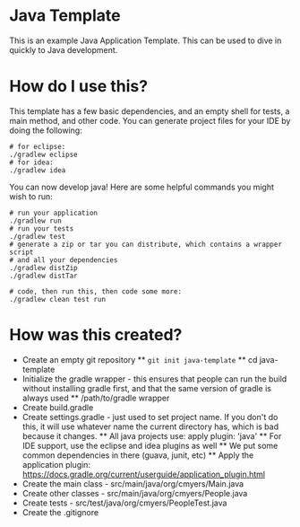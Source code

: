 # Java Template

This is an example Java Application Template.  This can be used to dive in quickly to Java development.

# How do I use this?

This template has a few basic dependencies, and an empty shell for tests, a main method, and other code.  You can generate project files for your IDE by doing the following:

    # for eclipse:
    ./gradlew eclipse
    # for idea:
    ./gradlew idea

You can now develop java!  Here are some helpful commands you might wish to run:

    # run your application
    ./gradlew run
    # run your tests
    ./gradlew test
    # generate a zip or tar you can distribute, which contains a wrapper script
    # and all your dependencies
    ./gradlew distZip
    ./gradlew distTar

    # code, then run this, then code some more:
    ./gradlew clean test run

# How was this created?

* Create an empty git repository
** `git init java-template`
** cd java-template
* Initialize the gradle wrapper - this ensures that people can run the build without installing gradle first, and that the same version of gradle is always used
** /path/to/gradle wrapper
* Create build.gradle
* Create settings.gradle - just used to set project name.  If you don't do this, it will use whatever name the current directory has, which is bad because it changes.
** All java projects use:  apply plugin: 'java'
** For IDE support, use the eclipse and idea plugins as well
** We put some common dependencies in there (guava, junit, etc)
** Apply the application plugin: https://docs.gradle.org/current/userguide/application_plugin.html
* Create the main class - src/main/java/org/cmyers/Main.java
* Create other classes - src/main/java/org/cmyers/People.java
* Create tests - src/test/java/org/cmyers/PeopleTest.java
* Create the .gitignore

